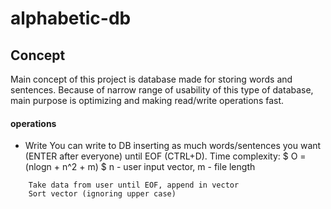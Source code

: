 # alphabetic-db
## Concept
Main concept of this project is database made for storing words and sentences. Because of narrow range of usability of this type of database, main purpose is optimizing and making read/write operations fast.
#### operations
- Write
You can write to DB inserting as much words/sentences you want (ENTER after everyone) until EOF (CTRL+D).
Time complexity: $ O = (nlogn + n^2 + m) $ n - user input vector, m - file length
```
    Take data from user until EOF, append in vector
    Sort vector (ignoring upper case)
```

